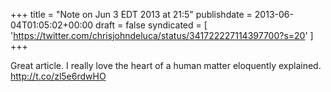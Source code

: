 +++
title = "Note on Jun 3 EDT 2013 at 21:5"
publishdate = 2013-06-04T01:05:02+00:00
draft = false
syndicated = [ 'https://twitter.com/chrisjohndeluca/status/341722227114397700?s=20' ]
+++

Great article. I really love the heart of a human matter eloquently explained.  http://t.co/zl5e6rdwHO
